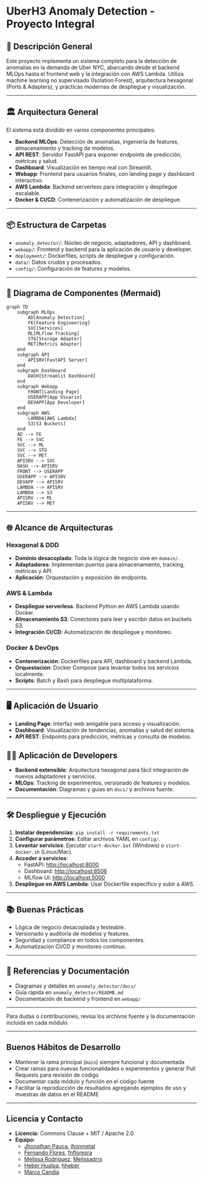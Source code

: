 # UberH3 Anomaly Detection - Proyecto Integral

## 🚀 Descripción General
Este proyecto implementa un sistema completo para la detección de anomalías en la demanda de Uber NYC, abarcando desde el backend MLOps hasta el frontend web y la integración con AWS Lambda. Utiliza machine learning no supervisado (Isolation Forest), arquitectura hexagonal (Ports & Adapters), y prácticas modernas de despliegue y visualización.

---

## 🏛️ Arquitectura General
El sistema está dividido en varios componentes principales:
- **Backend MLOps**: Detección de anomalías, ingeniería de features, almacenamiento y tracking de modelos.
- **API REST**: Servidor FastAPI para exponer endpoints de predicción, métricas y salud.
- **Dashboard**: Visualización en tiempo real con Streamlit.
- **Webapp**: Frontend para usuarios finales, con landing page y dashboard interactivo.
- **AWS Lambda**: Backend serverless para integración y despliegue escalable.
- **Docker & CI/CD**: Contenerización y automatización de despliegue.

---

## 📦 Estructura de Carpetas
- `anomaly_detector/`: Núcleo de negocio, adaptadores, API y dashboard.
- `webapp/`: Frontend y backend para la aplicación de usuario y developer.
- `deployment/`: Dockerfiles, scripts de despliegue y configuración.
- `data/`: Datos crudos y procesados.
- `config/`: Configuración de features y modelos.

---

## 📐 Diagrama de Componentes (Mermaid)
```mermaid
graph TD
    subgraph MLOps
        AD[Anomaly Detection]
        FE[Feature Engineering]
        SVC[Services]
        ML[MLflow Tracking]
        STG[Storage Adapter]
        MET[Metrics Adapter]
    end
    subgraph API
        APISRV[FastAPI Server]
    end
    subgraph Dashboard
        DASH[Streamlit Dashboard]
    end
    subgraph Webapp
        FRONT[Landing Page]
        USERAPP[App Usuario]
        DEVAPP[App Developer]
    end
    subgraph AWS
        LAMBDA[AWS Lambda]
        S3[S3 Buckets]
    end
    AD --> FE
    FE --> SVC
    SVC --> ML
    SVC --> STG
    SVC --> MET
    APISRV --> SVC
    DASH --> APISRV
    FRONT --> USERAPP
    USERAPP --> APISRV
    DEVAPP --> APISRV
    LAMBDA --> APISRV
    LAMBDA --> S3
    APISRV --> ML
    APISRV --> MET
```

---

## 🌐 Alcance de Arquitecturas
### Hexagonal & DDD
- **Dominio desacoplado**: Toda la lógica de negocio vive en `domain/`.
- **Adaptadores**: Implementan puertos para almacenamiento, tracking, métricas y API.
- **Aplicación**: Orquestación y exposición de endpoints.

### AWS & Lambda
- **Despliegue serverless**: Backend Python en AWS Lambda usando Docker.
- **Almacenamiento S3**: Conectores para leer y escribir datos en buckets S3.
- **Integración CI/CD**: Automatización de despliegue y monitoreo.

### Docker & DevOps
- **Contenerización**: Dockerfiles para API, dashboard y backend Lambda.
- **Orquestación**: Docker Compose para levantar todos los servicios localmente.
- **Scripts**: Batch y Bash para despliegue multiplataforma.

---

## 🖥️ Aplicación de Usuario
- **Landing Page**: Interfaz web amigable para acceso y visualización.
- **Dashboard**: Visualización de tendencias, anomalías y salud del sistema.
- **API REST**: Endpoints para predicción, métricas y consulta de modelos.

## 👨‍💻 Aplicación de Developers
- **Backend extensible**: Arquitectura hexagonal para fácil integración de nuevos adaptadores y servicios.
- **MLOps**: Tracking de experimentos, versionado de features y modelos.
- **Documentación**: Diagramas y guías en `docs/` y archivos fuente.

---

## 🛠️ Despliegue y Ejecución
1. **Instalar dependencias**: `pip install -r requirements.txt`
2. **Configurar parámetros**: Editar archivos YAML en `config/`.
3. **Levantar servicios**: Ejecutar `start-docker.bat` (Windows) o `start-docker.sh` (Linux/Mac).
4. **Acceder a servicios**:
   - FastAPI: [http://localhost:8000](http://localhost:8000)
   - Dashboard: [http://localhost:8506](http://localhost:8506)
   - MLflow UI: [http://localhost:5000](http://localhost:5000)
5. **Despliegue en AWS Lambda**: Usar Dockerfile específico y subir a AWS.

---

## 📚 Buenas Prácticas
- Lógica de negocio desacoplada y testeable.
- Versionado y auditoría de modelos y features.
- Seguridad y compliance en todos los componentes.
- Automatización CI/CD y monitoreo continuo.

---

## 📖 Referencias y Documentación
- Diagramas y detalles en `anomaly_detector/docs/`
- Guía rápida en `anomaly_detector/README.md`
- Documentación de backend y frontend en `webapp/`

---

Para dudas o contribuciones, revisa los archivos fuente y la documentación incluida en cada módulo.

---

## Buenos Hábitos de Desarrollo
- Mantener la rama principal (`main`) siempre funcional y documentada  
- Crear ramas para nuevas funcionalidades o experimentos y generar Pull Requests para revisión de código  
- Documentar cada módulo y función en el código fuente  
- Facilitar la reproducción de resultados agregando ejemplos de uso y muestras de datos en el README

---

## Licencia y Contacto
- **Licencia:** Commons Clause + MIT / Apache 2.0
- **Equipo:**
  - [Jhonathan Pauca](mailto:jhonathan.pauca@unmsm.edu.pe), [jhonmetal](https://github.com/jhonmetal/)
  - [Fernando Flores](mailto:fernando.floresr@unmsm.edu.pe), [fnfloresra](https://github.com/fnfloresra)
  - [Melissa Rodriguez](mailto:melissa.rodriguezs@unmsm.edu.pe), [Melissadrrs](https://github.com/Melissadrrs)
  - [Heber Hualpa](mailto:heber.hualpa@unmsm.edu.pe), [hheber](https://github.com/hheber/)
  - [Marco Candia](mailto:marco.candia@unmsm.edu.pe)
